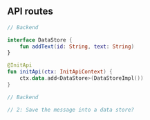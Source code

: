 ## API routes

```kotlin 0|7-10 [api-init]
// Backend

interface DataStore {
    fun addText(id: String, text: String)
}

@InitApi
fun initApi(ctx: InitApiContext) {
    ctx.data.add<DataStore>(DataStoreImpl())
}
```

```kotlin <fragment> [api-backend]
// Backend

// 2: Save the message into a data store?
```
